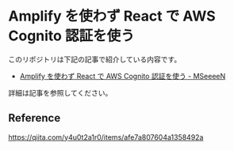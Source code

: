 # Amplify を使わず React で AWS Cognito 認証を使う

このリポジトリは下記の記事で紹介している内容です。

- [Amplify を使わず React で AWS Cognito 認証を使う - MSeeeeN](https://mseeeen.msen.jp/react-auth-with-ready-made-cognito)

詳細は記事を参照してください。


## Reference

https://qiita.com/y4u0t2a1r0/items/afe7a807604a1358492a
